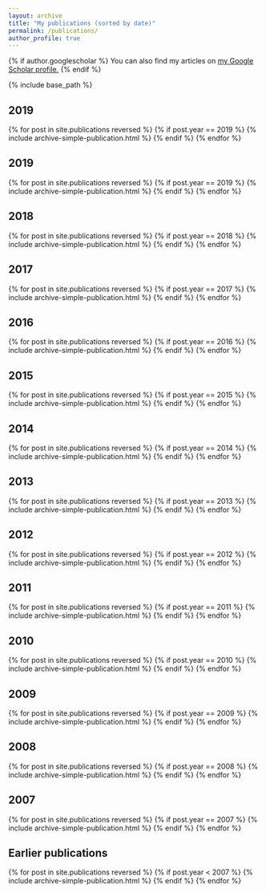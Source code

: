 ```yaml
---
layout: archive
title: "My publications (sorted by date)"
permalink: /publications/
author_profile: true
---
```


{% if author.googlescholar %}
  You can also find my articles on <u><a href="{{author.googlescholar}}">my Google Scholar profile</a>.</u>
{% endif %}

{% include base_path %}

<h2>2019</h2>
{% for post in site.publications reversed %}
  {% if post.year == 2019 %}
      {% include archive-simple-publication.html %}
  {% endif %}
{% endfor %}


<h2>2019</h2>
{% for post in site.publications reversed %}
  {% if post.year == 2019 %}
      {% include archive-simple-publication.html %}
  {% endif %}
{% endfor %}


<h2>2018</h2>
{% for post in site.publications reversed %}
  {% if post.year == 2018 %}
      {% include archive-simple-publication.html %}
  {% endif %}
{% endfor %}

<h2>2017</h2>
{% for post in site.publications reversed %}
  {% if post.year == 2017 %}
      {% include archive-simple-publication.html %}
  {% endif %}
{% endfor %}

<h2>2016</h2>
{% for post in site.publications reversed %}
  {% if post.year == 2016 %}
      {% include archive-simple-publication.html %}
  {% endif %}
{% endfor %}

<h2>2015</h2>
{% for post in site.publications reversed %}
  {% if post.year == 2015 %}
      {% include archive-simple-publication.html %}
  {% endif %}
{% endfor %}

<h2>2014</h2>
{% for post in site.publications reversed %}
  {% if post.year == 2014 %}
      {% include archive-simple-publication.html %}
  {% endif %}
{% endfor %}

<h2>2013</h2>
{% for post in site.publications reversed %}
  {% if post.year == 2013 %}
      {% include archive-simple-publication.html %}
  {% endif %}
{% endfor %}

<h2>2012</h2>
{% for post in site.publications reversed %}
  {% if post.year == 2012 %}
      {% include archive-simple-publication.html %}
  {% endif %}
{% endfor %}

<h2>2011</h2>
{% for post in site.publications reversed %}
  {% if post.year == 2011 %}
      {% include archive-simple-publication.html %}
  {% endif %}
{% endfor %}

<h2>2010</h2>
{% for post in site.publications reversed %}
  {% if post.year == 2010 %}
      {% include archive-simple-publication.html %}
  {% endif %}
{% endfor %}

<h2>2009</h2>
{% for post in site.publications reversed %}
  {% if post.year == 2009 %}
      {% include archive-simple-publication.html %}
  {% endif %}
{% endfor %}

<h2>2008</h2>
{% for post in site.publications reversed %}
  {% if post.year == 2008 %}
      {% include archive-simple-publication.html %}
  {% endif %}
{% endfor %}

<h2>2007</h2>
{% for post in site.publications reversed %}
  {% if post.year == 2007 %}
      {% include archive-simple-publication.html %}
  {% endif %}
{% endfor %}

<h2>Earlier publications</h2>
{% for post in site.publications reversed %}
  {% if post.year < 2007 %}
      {% include archive-simple-publication.html %}
  {% endif %}
{% endfor %}


